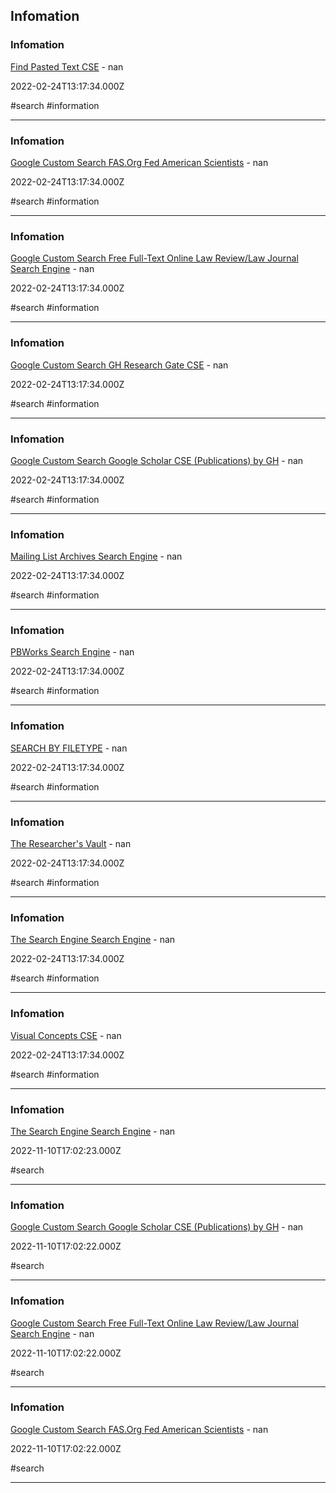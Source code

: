 ## Infomation

### Infomation

[Find Pasted Text CSE](https://cse.google.com/cse?cx=013991603413798772546%3Anxs552dhq8k) - nan

2022-02-24T13:17:34.000Z

#search #information

---

### Infomation

[Google Custom Search FAS.Org Fed American Scientists](https://cse.google.com/cse/publicurl?cx=001482665168924075807%3Ahyits1jhoek) - nan

2022-02-24T13:17:34.000Z

#search #information

---

### Infomation

[Google Custom Search Free Full-Text Online Law Review/Law Journal Search Engine](https://cse.google.com/cse/publicurl?cx=000933248691480580078%3A57y4iyinbqe) - nan

2022-02-24T13:17:34.000Z

#search #information

---

### Infomation

[Google Custom Search GH Research Gate CSE](https://cse.google.com/cse/publicurl?cx=001394533911082033616%3Avjd-_np8_li) - nan

2022-02-24T13:17:34.000Z

#search #information

---

### Infomation

[Google Custom Search Google Scholar CSE (Publications) by GH](https://cse.google.com/cse/publicurl?cx=001394533911082033616%3Awcf5spgmnbc) - nan

2022-02-24T13:17:34.000Z

#search #information

---

### Infomation

[Mailing List Archives Search Engine](https://cse.google.com/cse?cx=013991603413798772546%3Asipriovnbxq) - nan

2022-02-24T13:17:34.000Z

#search #information

---

### Infomation

[PBWorks Search Engine](https://cse.google.com/cse?cx=017261104271573007538%3Axhguhddcxuk) - nan

2022-02-24T13:17:34.000Z

#search #information

---

### Infomation

[SEARCH BY FILETYPE](https://cse.google.com/cse?cx=013991603413798772546%3Amu-oio3a980) - nan

2022-02-24T13:17:34.000Z

#search #information

---

### Infomation

[The Researcher's Vault](https://cse.google.com/cse?cx=013991603413798772546%3Afjfpayt0bje) - nan

2022-02-24T13:17:34.000Z

#search #information

---

### Infomation

[The Search Engine Search Engine](https://cse.google.com/cse/publicurl?cx=013991603413798772546%3Ahvkibqdijhe) - nan

2022-02-24T13:17:34.000Z

#search #information

---

### Infomation

[Visual Concepts CSE](https://cse.google.com/cse?cx=013991603413798772546%3Agj6rx9spox8) - nan

2022-02-24T13:17:34.000Z

#search #information

---

### Infomation

[The Search Engine Search Engine](https://cse.google.com/cse?cx=013991603413798772546%3Ahvkibqdijhe) - nan

2022-11-10T17:02:23.000Z

#search

---

### Infomation

[Google Custom Search Google Scholar CSE (Publications) by GH](https://cse.google.com/cse?cx=001394533911082033616%3Awcf5spgmnbc) - nan

2022-11-10T17:02:22.000Z

#search

---

### Infomation

[Google Custom Search Free Full-Text Online Law Review/Law Journal Search Engine](https://cse.google.com/cse?cx=000933248691480580078%3A57y4iyinbqe) - nan

2022-11-10T17:02:22.000Z

#search

---

### Infomation

[Google Custom Search FAS.Org Fed American Scientists](https://cse.google.com/cse?cx=001482665168924075807%3Ahyits1jhoek) - nan

2022-11-10T17:02:22.000Z

#search

---
